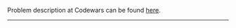 Problem description at Codewars can be found
[here](https://www.codewars.com/kata/53cf459503f9bbb774000003/train/python).

-------------


